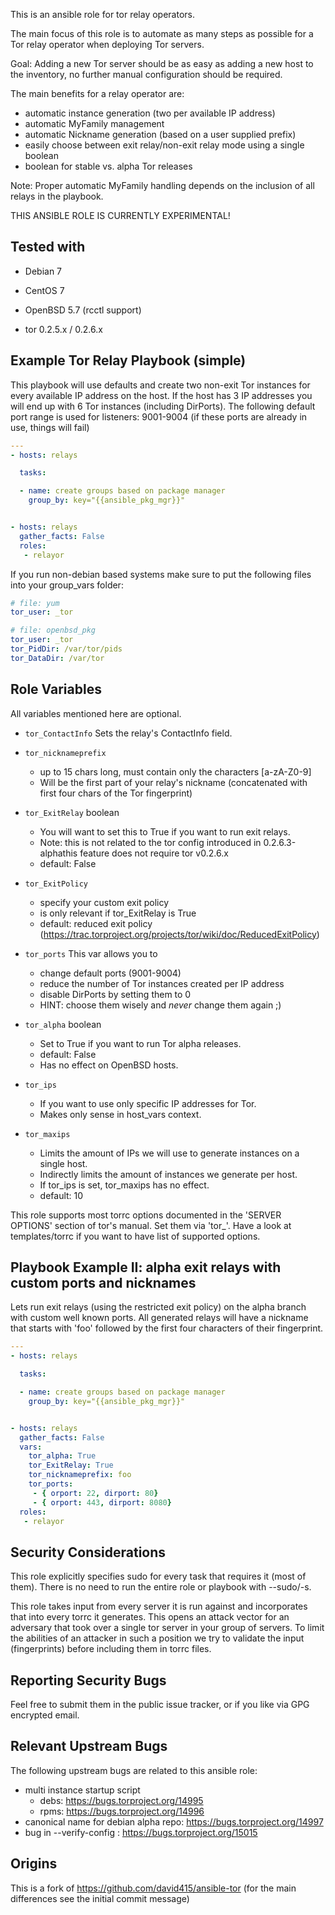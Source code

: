 This is an ansible role for tor relay operators.

The main focus of this role is to automate as many steps as possible for a Tor relay
operator when deploying Tor servers.

Goal:
Adding a new Tor server should be as easy as adding a new host to the inventory,
no further manual configuration should be required.

The main benefits for a relay operator are:
- automatic instance generation (two per available IP address)
- automatic MyFamily management
- automatic Nickname generation (based on a user supplied prefix)
- easily choose between exit relay/non-exit relay mode using a single boolean
- boolean for stable vs. alpha Tor releases

Note: Proper automatic MyFamily handling depends on the inclusion of all relays in the playbook.

THIS ANSIBLE ROLE IS CURRENTLY EXPERIMENTAL!


Tested with
-----------
- Debian 7
- CentOS 7
- OpenBSD 5.7 (rcctl support)

- tor 0.2.5.x / 0.2.6.x

Example Tor Relay Playbook (simple)
------------------------------------

This playbook will use defaults and create two non-exit Tor instances for
every available IP address on the host. 
If the host has 3 IP addresses you will end up with 6 Tor instances (including DirPorts). 
The following default port range is used for listeners:
9001-9004
(if these ports are already in use, things will fail)

```yml
---
- hosts: relays

  tasks:

  - name: create groups based on package manager
    group_by: key="{{ansible_pkg_mgr}}"


- hosts: relays
  gather_facts: False
  roles:
   - relayor
```

If you run non-debian based systems make sure to put the following files into
your group_vars folder:
```yml
# file: yum
tor_user: _tor
```

```yml
# file: openbsd_pkg
tor_user: _tor
tor_PidDir: /var/tor/pids 
tor_DataDir: /var/tor
```

Role Variables
--------------
All variables mentioned here are optional.

* `tor_ContactInfo`
    Sets the relay's ContactInfo field.

* `tor_nicknameprefix` 
  - up to 15 chars long, must contain only the characters [a-zA-Z0-9]
  - Will be the first part of your relay's nickname (concatenated with first four chars of the Tor fingerprint)

* `tor_ExitRelay` boolean 
  - You will want to set this to True if you want to run exit relays.
  - Note: this is not related to the tor config introduced in 0.2.6.3-alphathis feature does not require tor v0.2.6.x
  - default: False

* `tor_ExitPolicy`
  - specify your custom exit policy
  - is only relevant if tor_ExitRelay is True
  - default: reduced exit policy (https://trac.torproject.org/projects/tor/wiki/doc/ReducedExitPolicy)

* `tor_ports` This var allows you to 
  - change default ports (9001-9004)
  - reduce the number of Tor instances created per IP address
  - disable DirPorts by setting them to 0
  - HINT: choose them wisely and *never* change them again ;)

* `tor_alpha` boolean
  * Set to True if you want to run Tor alpha releases.
  * default: False
  * Has no effect on OpenBSD hosts.

* `tor_ips`
  * If you want to use only specific IP addresses for Tor.
  * Makes only sense in host_vars context.

* `tor_maxips`
  - Limits the amount of IPs we will use to generate instances on a single host.
  - Indirectly limits the amount of instances we generate per host.
  - If tor_ips is set, tor_maxips has no effect.
  - default: 10

This role supports most torrc options documented in the 'SERVER OPTIONS'
section of tor's manual. Set them via 'tor_<name>'.
Have a look at templates/torrc if you want to have list of supported
options.

Playbook Example II: alpha exit relays with custom ports and nicknames
-------------------------------------------------------------
Lets run exit relays (using the restricted exit policy)
on the alpha branch with custom well known ports.
All generated relays will have a nickname that starts with
'foo' followed by the first four characters of their fingerprint.

```yml
---
- hosts: relays

  tasks:

  - name: create groups based on package manager
    group_by: key="{{ansible_pkg_mgr}}"


- hosts: relays
  gather_facts: False
  vars:
    tor_alpha: True
    tor_ExitRelay: True
    tor_nicknameprefix: foo
    tor_ports:
     - { orport: 22, dirport: 80}
     - { orport: 443, dirport: 8080}
  roles:
   - relayor
```

Security Considerations
------------------------
This role explicitly specifies sudo for every task that requires it
(most of them). There is no need to run the entire role or playbook with
--sudo/-s. 

This role takes input from every server it is run against
and incorporates that into every torrc it generates.
This opens an attack vector for an adversary that took over
a single tor server in your group of servers. To limit the abilities
of an attacker in such a position we try to validate the input (fingerprints)
before including them in torrc files. 

Reporting Security Bugs
-----------------------

Feel free to submit them in the public issue tracker,
or if you like via GPG encrypted email.

Relevant Upstream Bugs
-----------------------
The following upstream bugs are related to this ansible role:
- multi instance startup script
    - debs: https://bugs.torproject.org/14995
    - rpms: https://bugs.torproject.org/14996
- canonical name for debian alpha repo:  https://bugs.torproject.org/14997
- bug in --verify-config : https://bugs.torproject.org/15015

Origins
-------
This is a fork of https://github.com/david415/ansible-tor
(for the main differences see the initial commit message)
